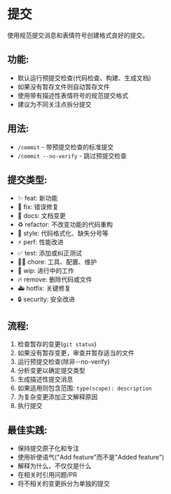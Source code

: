 # 提交

使用规范提交消息和表情符号创建格式良好的提交。

## 功能:
- 默认运行预提交检查(代码检查、构建、生成文档)
- 如果没有暂存文件则自动暂存文件
- 使用带有描述性表情符号的规范提交格式
- 建议为不同关注点拆分提交

## 用法:
- `/commit` - 带预提交检查的标准提交
- `/commit --no-verify` - 跳过预提交检查

## 提交类型:
- ✨ feat: 新功能
- 🐛 fix: 错误修复
- 📝 docs: 文档变更
- ♻️ refactor: 不改变功能的代码重构
- 🎨 style: 代码格式化、缺失分号等
- ⚡️ perf: 性能改进
- ✅ test: 添加或纠正测试
- 🧑‍💻 chore: 工具、配置、维护
- 🚧 wip: 进行中的工作
- 🔥 remove: 删除代码或文件
- 🚑 hotfix: 关键修复
- 🔒 security: 安全改进

## 流程:
1. 检查暂存的变更(`git status`)
2. 如果没有暂存变更，审查并暂存适当的文件
3. 运行预提交检查(除非--no-verify)
4. 分析变更以确定提交类型
5. 生成描述性提交消息
6. 如果适用则包含范围: `type(scope): description`
7. 为复杂变更添加正文解释原因
8. 执行提交

## 最佳实践:
- 保持提交原子化和专注
- 使用祈使语气("Add feature"而不是"Added feature")
- 解释为什么，不仅仅是什么
- 在相关时引用问题/PR
- 将不相关的变更拆分为单独的提交
